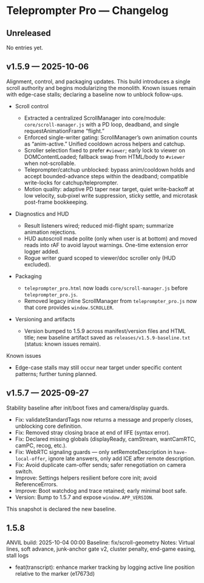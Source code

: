 # Teleprompter Pro — Changelog

## Unreleased

No entries yet.

## v1.5.9 — 2025-10-06

Alignment, control, and packaging updates. This build introduces a single scroll authority and begins modularizing the monolith. Known issues remain with edge-case stalls; declaring a baseline now to unblock follow-ups.

- Scroll control
  - Extracted a centralized ScrollManager into core/module: `core/scroll-manager.js` with a PD loop, deadband, and single requestAnimationFrame “flight.”
  - Enforced single-writer gating: ScrollManager’s own animation counts as “anim-active.” Unified cooldown across helpers and catchup.
  - Scroller selection fixed to prefer `#viewer`; early lock to viewer on DOMContentLoaded; fallback swap from HTML/body to `#viewer` when not-scrollable.
  - Teleprompter/catchup unblocked: bypass anim/cooldown holds and accept bounded-advance steps within the deadband; compatible write-locks for catchup/teleprompter.
  - Motion quality: adaptive PD taper near target, quiet write-backoff at low velocity, sub‑pixel write suppression, sticky settle, and microtask post-frame bookkeeping.

- Diagnostics and HUD
  - Result listeners wired; reduced mid-flight spam; summarize animation rejections.
  - HUD autoscroll made polite (only when user is at bottom) and moved reads into rAF to avoid layout warnings. One-time extension error logger added.
  - Rogue writer guard scoped to viewer/doc scroller only (HUD excluded).

- Packaging
  - `teleprompter_pro.html` now loads `core/scroll-manager.js` before `teleprompter_pro.js`.
  - Removed legacy inline ScrollManager from `teleprompter_pro.js` now that core provides `window.SCROLLER`.

- Versioning and artifacts
  - Version bumped to 1.5.9 across manifest/version files and HTML title; new baseline artifact saved as `releases/v1.5.9-baseline.txt` (status: known issues remain).

Known issues
- Edge-case stalls may still occur near target under specific content patterns; further tuning planned.

## v1.5.7 — 2025-09-27

Stability baseline after init/boot fixes and camera/display guards.

- Fix: validateStandardTags now returns a message and properly closes, unblocking core definition.
- Fix: Removed stray closing brace at end of IIFE (syntax error).
- Fix: Declared missing globals (displayReady, camStream, wantCamRTC, camPC, recog, etc.).
- Fix: WebRTC signaling guards — only setRemoteDescription in `have-local-offer`, ignore late answers, only add ICE after remote description.
- Fix: Avoid duplicate cam-offer sends; safer renegotiation on camera switch.
- Improve: Settings helpers resilient before core init; avoid ReferenceErrors.
- Improve: Boot watchdog and trace retained; early minimal boot safe.
- Version: Bump to 1.5.7 and expose `window.APP_VERSION`.

This snapshot is declared the new baseline.

## 1.5.8
ANVIL build: 2025-10-04 00:00
Baseline: fix/scroll-geometry
Notes: Virtual lines, soft advance, junk-anchor gate v2, cluster penalty, end-game easing, stall logs
  
- feat(transcript): enhance marker tracking by logging active line position relative to the marker (e17673d)

